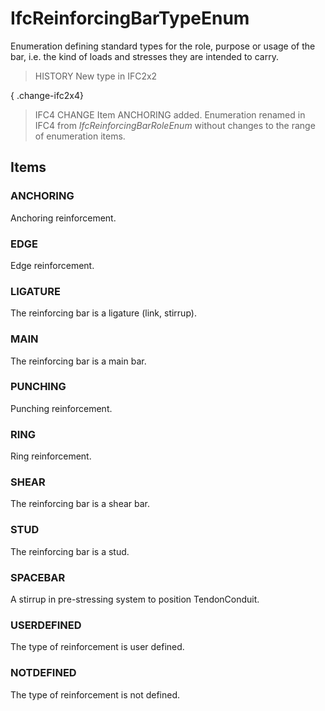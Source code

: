 # IfcReinforcingBarTypeEnum

Enumeration defining standard types for the role, purpose or usage of the bar, i.e. the kind of loads and stresses they are intended to carry.<!-- end of definition -->

> HISTORY  New type in IFC2x2

{ .change-ifc2x4}
> IFC4 CHANGE  Item ANCHORING added. Enumeration renamed in IFC4 from _IfcReinforcingBarRoleEnum_ without changes to the range of enumeration items.

## Items

### ANCHORING
Anchoring reinforcement.

### EDGE
Edge reinforcement.

### LIGATURE
The reinforcing bar is a ligature (link, stirrup).

### MAIN
The reinforcing bar is a main bar.

### PUNCHING
Punching reinforcement.

### RING
Ring reinforcement.

### SHEAR
The reinforcing bar is a shear bar.

### STUD
The reinforcing bar is a stud.

### SPACEBAR
A stirrup in pre-stressing system to position TendonConduit.

### USERDEFINED
The type of reinforcement is user defined.

### NOTDEFINED
The type of reinforcement is not defined.
